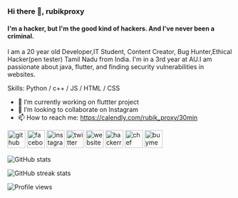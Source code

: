 ### Hi there 👋,  rubikproxy
#### I'm a hacker, but I'm the good kind of hackers. And I've never been a criminal.
I am a 20 year old Developer,IT Student, Content Creator, Bug Hunter,Ethical Hacker(pen tester) Tamil Nadu from India. I'm in a 3rd year at AU.I am passionate about java, flutter, and finding security vulnerabilities in websites.

Skills: Python / c++ / JS / HTML / CSS

- 🔭 I’m currently working on fluttter project 
- 👯 I’m looking to collaborate on Instagram 
- 📫 How to reach me: https://calendly.com/rubik_proxy/30min 


[<img src='https://cdn.jsdelivr.net/npm/simple-icons@3.0.1/icons/github.svg' alt='github' height='40'>](https://github.com/rubik-proxy)  [<img src='https://cdn.jsdelivr.net/npm/simple-icons@3.0.1/icons/facebook.svg' alt='facebook' height='40'>](https://www.facebook.com/rubikproxy)  [<img src='https://cdn.jsdelivr.net/npm/simple-icons@3.0.1/icons/instagram.svg' alt='instagram' height='40'>](https://www.instagram.com/rubik_proxy/)  [<img src='https://cdn.jsdelivr.net/npm/simple-icons@3.0.1/icons/twitter.svg' alt='twitter' height='40'>](https://twitter.com/rubik_proxy)  [<img src='https://cdn.jsdelivr.net/npm/simple-icons@3.0.1/icons/icloud.svg' alt='website' height='40'>](https://linktr.ee/rubik_proxy)  [<img src='https://cdn.jsdelivr.net/npm/simple-icons@3.0.1/icons/hackerrank.svg' alt='hackerrank' height='40'>](https://www.hackerrank.com/ifman4545)  [<img src='https://cdn.jsdelivr.net/npm/simple-icons@3.0.1/icons/chef.svg' alt='chef' height='40'>](https://www.codechef.com/users/rubikproxy)  [<img src='https://cdn.jsdelivr.net/npm/simple-icons@3.0.1/icons/buymeacoffee.svg' alt='buymeacoffee' height='40'>](https://www.buymeacoffee.com/rubikpro)  

![GitHub stats](https://github-readme-stats.vercel.app/api?username=rubik-proxy&show_icons=true)  

![GitHub streak stats](https://github-readme-streak-stats.herokuapp.com/?user=rubik-proxy)  

![Profile views](https://gpvc.arturio.dev/rubik-proxy)  

